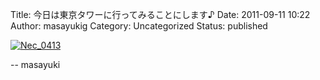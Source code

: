 Title: 今日は東京タワーに行ってみることにします♪
Date: 2011-09-11 10:22
Author: masayukig
Category: Uncategorized
Status: published



[![Nec\_0413](http://posterous.com/getfile/files.posterous.com/masayukig/Ttqf0hkE3OpzBZjXp5fViBRdUgSnxoyIs9NbaRGEA4skkqXo8BFW2dRrIFFD/NEC_0413.jpg.scaled.500.jpg)
](http://posterous.com/getfile/files.posterous.com/masayukig/qOq9QLyVfymXz6xdR7tpPwgE80PoXmBtJBELrU5f6GpBLTMGGMYd3cfCKDnE/NEC_0413.jpg.scaled.1000.jpg)


-- masayuki


